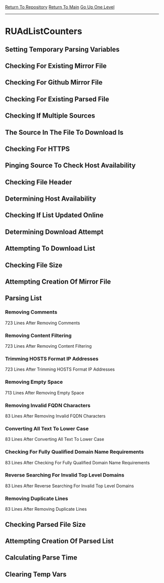 [Return To Repository](https://github.com/deathbybandaid/piholeparser/)
[Return To Main](https://github.com/deathbybandaid/piholeparser/blob/master/RecentRunLogs/Mainlog.md)
[Go Up One Level](https://github.com/deathbybandaid/piholeparser/blob/master/RecentRunLogs/TopLevelScripts/30-Processing-External-Blacklists.md)
____________________________________
# RUAdListCounters
## Setting Temporary Parsing Variables
## Checking For Existing Mirror File
## Checking For Github Mirror File
## Checking For Existing Parsed File
## Checking If Multiple Sources
## The Source In The File To Download Is
## Checking For HTTPS
## Pinging Source To Check Host Availability
## Checking File Header
## Determining Host Availability
## Checking If List Updated Online
## Determining Download Attempt
## Attempting To Download List
## Checking File Size
## Attempting Creation Of Mirror File
## Parsing List
### Removing Comments
723 Lines After Removing Comments
### Removing Content Filtering
723 Lines After Removing Content Filtering
### Trimming HOSTS Format IP Addresses
723 Lines After Trimming HOSTS Format IP Addresses
### Removing Empty Space
713 Lines After Removing Empty Space
### Removing Invalid FQDN Characters
83 Lines After Removing Invalid FQDN Characters
### Converting All Text To Lower Case
83 Lines After Converting All Text To Lower Case
### Checking For Fully Qualified Domain Name Requirements
83 Lines After Checking For Fully Qualified Domain Name Requirements
### Reverse Searching For Invalid Top Level Domains
83 Lines After Reverse Searching For Invalid Top Level Domains
### Removing Duplicate Lines
83 Lines After Removing Duplicate Lines
## Checking Parsed File Size
## Attempting Creation Of Parsed List
## Calculating Parse Time
## Clearing Temp Vars
